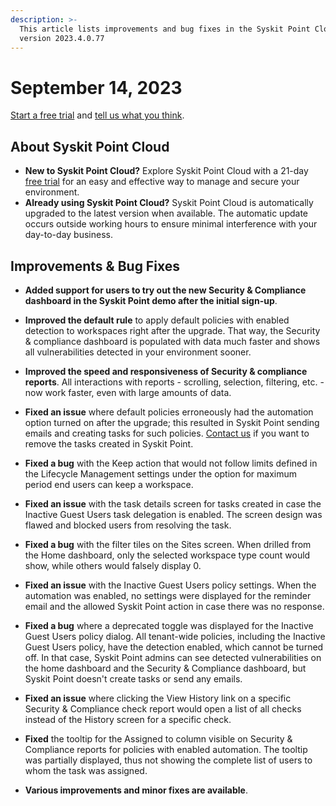 ```yaml
---
description: >-
  This article lists improvements and bug fixes in the Syskit Point Cloud
  version 2023.4.0.77
---
```


# September 14, 2023

[Start a free trial](https://www.syskit.com/products/point/free-trial/) and [tell us what you think](https://www.syskit.com/company/contact-us/).

## About Syskit Point Cloud

* **New to Syskit Point Cloud?** Explore Syskit Point Cloud with a 21-day [free trial](https://www.syskit.com/products/point/free-trial/) for an easy and effective way to manage and secure your environment.
* **Already using Syskit Point Cloud?** Syskit Point Cloud is automatically upgraded to the latest version when available. The automatic update occurs outside working hours to ensure minimal interference with your day-to-day business.

## Improvements & Bug Fixes

* **Added support for users to try out the new Security & Compliance dashboard in the Syskit Point demo after the initial sign-up**.
* **Improved the default rule** to apply default policies with enabled detection to workspaces right after the upgrade. That way, the Security & compliance dashboard is populated with data much faster and shows all vulnerabilities detected in your environment sooner.
* **Improved the speed and responsiveness of Security & compliance reports**. All interactions with reports - scrolling, selection, filtering, etc. - now work faster, even with large amounts of data.

* **Fixed an issue** where default policies erroneously had the automation option turned on after the upgrade; this resulted in Syskit Point sending emails and creating tasks for such policies. [Contact us](https://www.syskit.com/company/contact-us) if you want to remove the tasks created in Syskit Point.
* **Fixed a bug** with the Keep action that would not follow limits defined in the Lifecycle Management settings under the option for maximum period end users can keep a workspace. 
* **Fixed an issue** with the task details screen for tasks created in case the Inactive Guest Users task delegation is enabled. The screen design was flawed and blocked users from resolving the task.
* **Fixed a bug** with the filter tiles on the Sites screen. When drilled from the Home dashboard, only the selected workspace type count would show, while others would falsely display 0. 
* **Fixed an issue** with the Inactive Guest Users policy settings. When the automation was enabled, no settings were displayed for the reminder email and the allowed Syskit Point action in case there was no response.
* **Fixed a bug** where a deprecated toggle was displayed for the Inactive Guest Users policy dialog. 
All tenant-wide policies, including the Inactive Guest Users policy, have the detection enabled, which cannot be turned off.
In that case, Syskit Point admins can see detected vulnerabilities on the home dashboard and the Security & Compliance dashboard, but Syskit Point doesn't create tasks or send any emails.
* **Fixed an issue** where clicking the View History link on a specific Security & Compliance check report would open a list of all checks instead of the History screen for a specific check.
* **Fixed** the tooltip for the Assigned to column visible on Security & Compliance reports for policies with enabled automation. The tooltip was partially displayed, thus not showing the complete list of users to whom the task was assigned.
* **Various improvements and minor fixes are available**.
